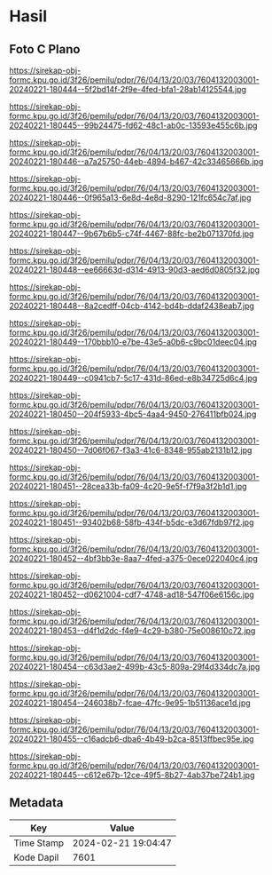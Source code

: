 # Hasil

## Foto C Plano

https://sirekap-obj-formc.kpu.go.id/3f26/pemilu/pdpr/76/04/13/20/03/7604132003001-20240221-180444--5f2bd14f-2f9e-4fed-bfa1-28ab14125544.jpg

https://sirekap-obj-formc.kpu.go.id/3f26/pemilu/pdpr/76/04/13/20/03/7604132003001-20240221-180445--99b24475-fd62-48c1-ab0c-13593e455c6b.jpg

https://sirekap-obj-formc.kpu.go.id/3f26/pemilu/pdpr/76/04/13/20/03/7604132003001-20240221-180446--a7a25750-44eb-4894-b467-42c33465666b.jpg

https://sirekap-obj-formc.kpu.go.id/3f26/pemilu/pdpr/76/04/13/20/03/7604132003001-20240221-180446--0f965a13-6e8d-4e8d-8290-121fc654c7af.jpg

https://sirekap-obj-formc.kpu.go.id/3f26/pemilu/pdpr/76/04/13/20/03/7604132003001-20240221-180447--9b67b6b5-c74f-4467-88fc-be2b071370fd.jpg

https://sirekap-obj-formc.kpu.go.id/3f26/pemilu/pdpr/76/04/13/20/03/7604132003001-20240221-180448--ee66663d-d314-4913-90d3-aed6d0805f32.jpg

https://sirekap-obj-formc.kpu.go.id/3f26/pemilu/pdpr/76/04/13/20/03/7604132003001-20240221-180448--8a2cedff-04cb-4142-bd4b-ddaf2438eab7.jpg

https://sirekap-obj-formc.kpu.go.id/3f26/pemilu/pdpr/76/04/13/20/03/7604132003001-20240221-180449--170bbb10-e7be-43e5-a0b6-c9bc01deec04.jpg

https://sirekap-obj-formc.kpu.go.id/3f26/pemilu/pdpr/76/04/13/20/03/7604132003001-20240221-180449--c0941cb7-5c17-431d-86ed-e8b34725d6c4.jpg

https://sirekap-obj-formc.kpu.go.id/3f26/pemilu/pdpr/76/04/13/20/03/7604132003001-20240221-180450--204f5933-4bc5-4aa4-9450-276411bfb024.jpg

https://sirekap-obj-formc.kpu.go.id/3f26/pemilu/pdpr/76/04/13/20/03/7604132003001-20240221-180450--7d06f067-f3a3-41c6-8348-955ab2131b12.jpg

https://sirekap-obj-formc.kpu.go.id/3f26/pemilu/pdpr/76/04/13/20/03/7604132003001-20240221-180451--28cea33b-fa09-4c20-9e5f-f7f9a3f2b1d1.jpg

https://sirekap-obj-formc.kpu.go.id/3f26/pemilu/pdpr/76/04/13/20/03/7604132003001-20240221-180451--93402b68-58fb-434f-b5dc-e3d67fdb97f2.jpg

https://sirekap-obj-formc.kpu.go.id/3f26/pemilu/pdpr/76/04/13/20/03/7604132003001-20240221-180452--4bf3bb3e-8aa7-4fed-a375-0ece022040c4.jpg

https://sirekap-obj-formc.kpu.go.id/3f26/pemilu/pdpr/76/04/13/20/03/7604132003001-20240221-180452--d0621004-cdf7-4748-ad18-547f06e6156c.jpg

https://sirekap-obj-formc.kpu.go.id/3f26/pemilu/pdpr/76/04/13/20/03/7604132003001-20240221-180453--d4f1d2dc-f4e9-4c29-b380-75e008610c72.jpg

https://sirekap-obj-formc.kpu.go.id/3f26/pemilu/pdpr/76/04/13/20/03/7604132003001-20240221-180454--c63d3ae2-499b-43c5-809a-29f4d334dc7a.jpg

https://sirekap-obj-formc.kpu.go.id/3f26/pemilu/pdpr/76/04/13/20/03/7604132003001-20240221-180454--246038b7-fcae-47fc-9e95-1b51136ace1d.jpg

https://sirekap-obj-formc.kpu.go.id/3f26/pemilu/pdpr/76/04/13/20/03/7604132003001-20240221-180455--c16adcb6-dba6-4b49-b2ca-8513ffbec95e.jpg

https://sirekap-obj-formc.kpu.go.id/3f26/pemilu/pdpr/76/04/13/20/03/7604132003001-20240221-180445--c612e67b-12ce-49f5-8b27-4ab37be724b1.jpg


## Metadata

| Key        | Value               |
| ---------- | ------------------- |
| Time Stamp | 2024-02-21 19:04:47 |
| Kode Dapil | 7601                |



